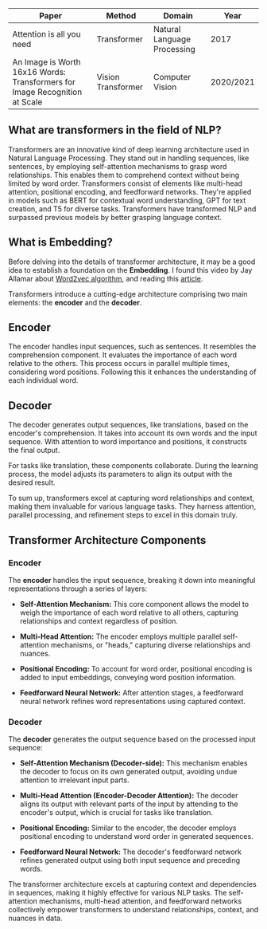 | Paper                                                     | Method            | Domain                        | Year       |
|-----------------------------------------------------------|-------------------|-------------------------------|------------|
| Attention is all you need                               | Transformer       | Natural Language Processing  | 2017       |
| An Image is Worth 16x16 Words: Transformers for Image Recognition at Scale | Vision Transformer | Computer Vision               | 2020/2021  |

## What are transformers in the field of NLP?

Transformers are an innovative kind of deep learning architecture used in Natural Language Processing. They stand out in handling sequences, like sentences, by employing self-attention mechanisms to grasp word relationships. This enables them to comprehend context without being limited by word order. Transformers consist of elements like multi-head attention, positional encoding, and feedforward networks. They're applied in models such as BERT for contextual word understanding, GPT for text creation, and T5 for diverse tasks. Transformers have transformed NLP and surpassed previous models by better grasping language context.

## What is Embedding?

Before delving into the details of transformer architecture, it may be a good idea to establish a foundation on the **Embedding**. I found this video by Jay Allamar about [Word2vec algorithm](https://www.youtube.com/watch?v=ISPId9Lhc1g), and reading this [article](https://jalammar.github.io/illustrated-word2vec/).

Transformers introduce a cutting-edge architecture comprising two main elements: the **encoder** and the **decoder**.

## Encoder
The encoder handles input sequences, such as sentences. It resembles the comprehension component. It evaluates the importance of each word relative to the others. This process occurs in parallel multiple times, considering word positions. Following this it enhances the understanding of each individual word.

## Decoder
The decoder generates output sequences, like translations, based on the encoder's comprehension. It takes into account its own words and the input sequence. With attention to word importance and positions, it constructs the final output.

For tasks like translation, these components collaborate. During the learning process, the model adjusts its parameters to align its output with the desired result.

To sum up, transformers excel at capturing word relationships and context, making them invaluable for various language tasks. They harness attention, parallel processing, and refinement steps to excel in this domain truly.

## Transformer Architecture Components

### Encoder

The **encoder** handles the input sequence, breaking it down into meaningful representations through a series of layers:

- **Self-Attention Mechanism:** This core component allows the model to weigh the importance of each word relative to all others, capturing relationships and context regardless of position.

- **Multi-Head Attention:** The encoder employs multiple parallel self-attention mechanisms, or "heads," capturing diverse relationships and nuances.

- **Positional Encoding:** To account for word order, positional encoding is added to input embeddings, conveying word position information.

- **Feedforward Neural Network:** After attention stages, a feedforward neural network refines word representations using captured context.
### Decoder

The **decoder** generates the output sequence based on the processed input sequence:

- **Self-Attention Mechanism (Decoder-side):** This mechanism enables the decoder to focus on its own generated output, avoiding undue attention to irrelevant input parts.

- **Multi-Head Attention (Encoder-Decoder Attention):** The decoder aligns its output with relevant parts of the input by attending to the encoder's output, which is crucial for tasks like translation.

- **Positional Encoding:** Similar to the encoder, the decoder employs positional encoding to understand word order in generated sequences.

- **Feedforward Neural Network:** The decoder's feedforward network refines generated output using both input sequence and preceding words.

The transformer architecture excels at capturing context and dependencies in sequences, making it highly effective for various NLP tasks. The self-attention mechanisms, multi-head attention, and feedforward networks collectively empower transformers to understand relationships, context, and nuances in data.
